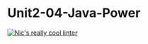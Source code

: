 # Unit2-04-Java-Power
[![Nic's really cool linter](https://github.com/ICS4U-Programming-NicolasR/Unit2-04-Java-Power/actions/workflows/main.yml/badge.svg)](https://github.com/ICS4U-Programming-NicolasR/Unit2-04-Java-Power/actions/workflows/main.yml)

